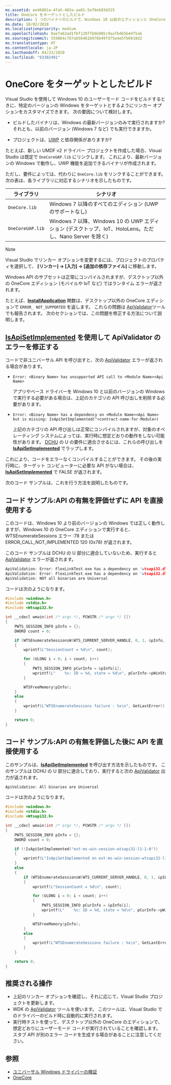 ```yaml
---
ms.assetid: ee46801a-4fa5-465a-aa81-5e76eb83d315
title: OneCore をターゲットとしたビルド
description: 1 つのバイナリのビルドで、Windows 10 以前のエディションと OneCore エディションをターゲットとすることができます。
ms.date: 10/02/2018
ms.localizationpriority: medium
ms.openlocfilehash: 0aefa62ad1fbf120ffb6b905c9aafbdb5b44f5ab
ms.sourcegitcommit: 5598b4c767ab56461b976b49fd75e4e5fb6018d2
ms.translationtype: HT
ms.contentlocale: ja-JP
ms.lasthandoff: 04/23/2020
ms.locfileid: "63382491"
---
```

# <a name="building-for-onecore"></a>OneCore をターゲットとしたビルド

Visual Studio を使用して Windows 10 のユーザーモード コードをビルドするときに、特定のバージョンの Windows をターゲットとするようにリンカー オプションをカスタマイズできます。  次の要因について検討します。

* ビルドしたバイナリは、Windows の最新バージョンのみで実行されますか?  それとも、以前のバージョン (Windows 7 など) でも実行できますか。  

* プロジェクトは、[UWP](https://docs.microsoft.com/windows/uwp/get-started/whats-a-uwp) と依存関係がありますか?

たとえば、新しい UMDF v2 ドライバー プロジェクトを作成した場合、Visual Studio は既定で `OneCoreUAP.lib` にリンクします。  これにより、最新バージョンの Windows で動作し、UWP 機能を追加できるバイナリが作成されます。

ただし、要件によっては、代わりに `OneCore.lib` をリンクすることができます。 次の表は、各ライブラリに対応するシナリオを示したものです。

|ライブラリ|シナリオ|
|-|-|
|`OneCore.lib`|Windows 7 以降のすべてのエディション (UWP のサポートなし)|
|`OneCoreUAP.lib`|Windows 7 以降、Windows 10 の UWP エディション (デスクトップ、IoT、HoloLens。ただし、Nano Server を除く)|

>[!NOTE]
>Visual Studio でリンカー オプションを変更するには、プロジェクトのプロパティを選択して、 **[リンカー] -> [入力] -> [追加の依存ファイル]** に移動します。

Windows API のサブセットは正常にコンパイルされますが、デスクトップ以外の OneCore エディション (モバイルや IoT など) ではランタイム エラーが返されます。

たとえば、[**InstallApplication**](https://docs.microsoft.com/windows/desktop/api/appmgmt/nf-appmgmt-installapplication) 関数は、デスクトップ以外の OneCore エディションで `ERROR_ NOT_SUPPORTED` を返します。  これらの問題は [ApiValidator](validating-universal-drivers.md)ツールでも報告されます。 次のセクションでは、この問題を修正する方法について説明します。

## <a name="fixing-apivalidator-errors-by-using-isapisetimplemented"></a>[**IsApiSetImplemented**](https://docs.microsoft.com/windows/desktop/api/apiquery2/nf-apiquery2-isapisetimplemented) を使用して ApiValidator のエラーを修正する

コードで非ユニバーサル API を呼び出すと、次の [ApiValidator](validating-universal-drivers.md) エラーが返される場合があります。

* `Error: <Binary Name> has unsupported API call to <Module Name><Api Name>`
    
    アプリやベース ドライバーを Windows 10 と以前のバージョンの Windows で実行する必要がある場合は、上記のカテゴリの API 呼び出しを削除する必要があります。

* `Error: <Binary Name> has a dependency on <Module Name><Api Name> but is missing: IsApiSetImplemented("<contract-name-for-Module>)`
    
    上記のカテゴリの API 呼び出しは正常にコンパイルされますが、対象のオペレーティング システムによっては、実行時に想定どおりの動作をしない可能性があります。 [DCHU](https://docs.microsoft.com/windows-hardware/drivers/develop/getting-started-with-universal-drivers#design-principles) の U の要件に適合させるには、これらの呼び出しを [**IsApiSetImplemented**](https://docs.microsoft.com/windows/desktop/api/apiquery2/nf-apiquery2-isapisetimplemented) でラップします。

これにより、コードをエラーなくコンパイルすることができます。  その後の実行時に、ターゲット コンピューターに必要な API がない場合は、[**IsApiSetImplemented**](https://docs.microsoft.com/windows/desktop/api/apiquery2/nf-apiquery2-isapisetimplemented) で FALSE が返されます。

次のコード サンプルは、これを行う方法を説明したものです。

## <a name="code-sample-direct-usage-of-api-without-evaluating-for-existence"></a>コード サンプル:API の有無を評価せずに API を直接使用する

このコードは、Windows 10 より前のバージョンの Windows では正しく動作しますが、Windows 10 の OneCore エディションで実行すると、WTSEnumerateSessions エラー :78 または ERROR_CALL_NOT_IMPLEMENTED 120 (0x78) が返されます。

このコード サンプルは DCHU の U 部分に適合していないため、実行すると [ApiValidator](validating-universal-drivers.md) エラーが返されます。

```cpp
ApiValidation: Error: FlexLinkTest.exe has a dependency on 'wtsapi32.dll!WTSEnumerateSessionsW' but is missing: IsApiSetImplemented("ext-ms-win-session-wtsapi32-l1-1-0")
ApiValidation: Error: FlexLinkTest.exe has a dependency on 'wtsapi32.dll!WTSFreeMemory' but is missing: IsApiSetImplemented("ext-ms-win-session-wtsapi32-l1-1-0")
ApiValidation: NOT all binaries are Universal
```
コードは次のようになります。

```cpp
#include <windows.h>
#include <stdio.h>
#include <Wtsapi32.h>

int __cdecl wmain(int /* argc */, PCWSTR /* argv */ [])
{
    PWTS_SESSION_INFO pInfo = {};
    DWORD count = 0;

    if (WTSEnumerateSessionsW(WTS_CURRENT_SERVER_HANDLE, 0, 1, &pInfo, &count))
    {
        wprintf(L"SessionCount = %d\n", count);

        for (ULONG i = 0; i < count; i++)
        {
            PWTS_SESSION_INFO pCurInfo = &pInfo[i];
            wprintf(L"    %s: ID = %d, state = %d\n", pCurInfo->pWinStationName, pCurInfo->SessionId, pCurInfo->State);
        }

        WTSFreeMemory(pInfo);
    }
    else
    {
        wprintf(L"WTSEnumerateSessions failure : %x\n", GetLastError());
    } 

    return 0;
}
```

## <a name="code-sample-direct-usage-of-api-after-evaluating-for-existence"></a>コード サンプル:API の有無を評価した後に API を直接使用する

このサンプルは、[**IsApiSetImplemented**](https://docs.microsoft.com/windows/desktop/api/apiquery2/nf-apiquery2-isapisetimplemented) を呼び出す方法を示したものです。 このサンプルは DCHU の U 部分に適合しており、実行すると次の [ApiValidator](validating-universal-drivers.md) 出力が返されます。

```cpp
ApiValidation: All binaries are Universal
```

コードは次のようになります。

```cpp
#include <windows.h>
#include <stdio.h>
#include <Wtsapi32.h>

int __cdecl wmain(int /* argc */, PCWSTR /* argv */ [])
{
    PWTS_SESSION_INFO pInfo = {};
    DWORD count = 0;

    if (!IsApiSetImplemented("ext-ms-win-session-wtsapi32-l1-1-0"))
    {
        wprintf(L"IsApiSetImplemented on ext-ms-win-session-wtsapi32-l1-1-0 returns FALSE\n");
    }
    else
    {
        if (WTSEnumerateSessionsW(WTS_CURRENT_SERVER_HANDLE, 0, 1, &pInfo, &count))
        {
            wprintf(L"SessionCount = %d\n", count);

            for (ULONG i = 0; i < count; i++)
            {
                PWTS_SESSION_INFO pCurInfo = &pInfo[i];
                wprintf(L"    %s: ID = %d, state = %d\n", pCurInfo->pWinStationName, pCurInfo->SessionId, pCurInfo->State);
            }

            WTSFreeMemory(pInfo);
        }
        else
        {
            wprintf(L"WTSEnumerateSessions failure : %x\n", GetLastError());
        }
    }

    return 0;
}
```

## <a name="recommended-actions"></a>推奨される操作

* 上記のリンカー オプションを確認し、それに応じて、Visual Studio プロジェクトを更新します。
* WDK の [ApiValidator](validating-universal-drivers.md) ツールを使います。  このツールは、Visual Studio でのドライバーのビルド時に自動的に実行されます。
* 実行時テストを使って、デスクトップ以外の OneCore のエディションで、想定どおりにユーザーモード コードが実行されていることを確認します。  スタブ API が別のエラー コードを生成する場合があることに注意してください。

## <a name="see-also"></a>参照

* [ユニバーサル Windows ドライバーの検証](https://docs.microsoft.com/windows-hardware/drivers/develop/validating-universal-drivers)
* [OneCore](https://docs.microsoft.com/windows-hardware/get-started/what-s-new-in-windows)

<!--API BOILERPLATE: Compiles using OneCore.lib but returns ERROR_CALL_NOT_IMPLEMENTED on non-Desktop OneCore editions.-->
